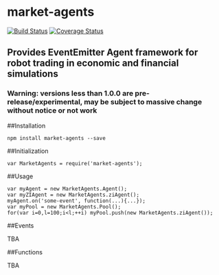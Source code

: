 market-agents
====

[![Build Status](https://travis-ci.org/DrPaulBrewer/market-agents.svg?branch=master)](https://travis-ci.org/DrPaulBrewer/market-agents)
[![Coverage Status](https://coveralls.io/repos/github/DrPaulBrewer/market-agents/badge.svg?branch=master)](https://coveralls.io/github/DrPaulBrewer/market-agents?branch=master)


## Provides EventEmitter Agent framework for robot trading in economic and financial simulations

### Warning: versions less than 1.0.0 are pre-release/experimental, may be subject to massive change without notice or not work 

##Installation

    npm install market-agents --save

##Initialization

    var MarketAgents = require('market-agents');
 
##Usage

    var myAgent = new MarketAgents.Agent();
    var myZIAgent = new MarketAgents.ziAgent();
    myAgent.on('some-event', function(...){...});
    var myPool = new MarketAgents.Pool();
    for(var i=0,l=100;i<l;++i) myPool.push(new MarketAgents.ziAgent());

##Events

TBA

##Functions     

TBA

